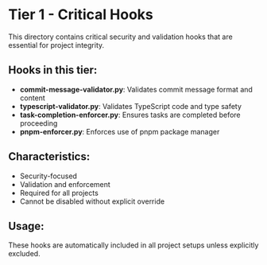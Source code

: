 # Tier 1 - Critical Hooks

This directory contains critical security and validation hooks that are essential for project integrity.

## Hooks in this tier:

- **commit-message-validator.py**: Validates commit message format and content
- **typescript-validator.py**: Validates TypeScript code and type safety
- **task-completion-enforcer.py**: Ensures tasks are completed before proceeding
- **pnpm-enforcer.py**: Enforces use of pnpm package manager

## Characteristics:

- Security-focused
- Validation and enforcement
- Required for all projects
- Cannot be disabled without explicit override

## Usage:

These hooks are automatically included in all project setups unless explicitly excluded.

